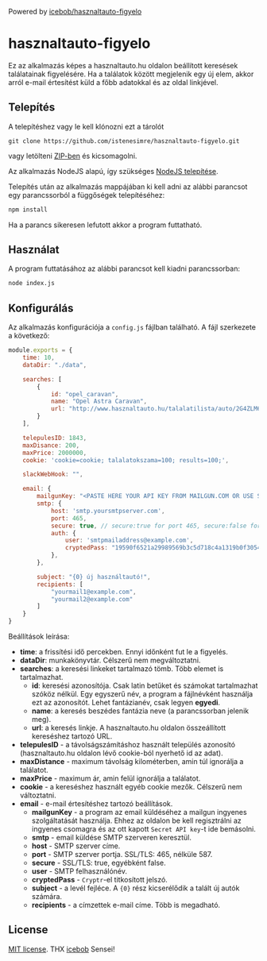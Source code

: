 Powered by [icebob/hasznaltauto-figyelo](https://github.com/icebob/hasznaltauto-figyelo)
# hasznaltauto-figyelo
Ez az alkalmazás képes a hasznaltauto.hu oldalon beállított keresések találatainak figyelésére. Ha a találatok között megjelenik egy új elem, akkor arról e-mail értesítést küld a főbb adatokkal és az oldal linkjével.

## Telepítés
A telepítéshez vagy le kell klónozni ezt a tárolót
```
git clone https://github.com/istenesimre/hasznaltauto-figyelo.git
```
vagy letölteni [ZIP-ben](https://github.com/istenesimre/hasznaltauto-figyelo/archive/master.zip) és kicsomagolni.

Az alkalmazás NodeJS alapú, így szükséges [NodeJS telepítése](https://nodejs.org/en/download/package-manager/).

Telepítés után az alkalmazás mappájában ki kell adni az alábbi parancsot egy parancssorból a függőségek telepítéséhez:
```bash
npm install
```

Ha a parancs sikeresen lefutott akkor a program futtatható.

## Használat
A program futtatásához az alábbi parancsot kell kiadni parancssorban:
```bash
node index.js
```

## Konfigurálás
Az alkalmazás konfigurációja a `config.js` fájlban található.
A fájl szerkezete a következő:
```js
module.exports = {
	time: 10,
	dataDir: "./data",

	searches: [
		{
			id: "opel_caravan",
			name: "Opel Astra Caravan",
			url: "http://www.hasznaltauto.hu/talalatilista/auto/2G4ZLM6H4LHPDGMCKJQHZDH4T2PHATRPML46HMGZD5WYO4RCKTY1QY69R2S5GSOSA2LWHHFZA4RAMCAMTTFT3HQUMW3F0OZ9RMYDQRLYCCLDQW734RMFTH7Z2GZY31W1Y5WO6UISWJC1H9SOJT9Y8PY4YPLDTJ6905AHHT11QIF2HML0FAC2CIC9YEMGCW0W2EGOKOE9TEP0M1Q8PUF4C7FEJU22745MKGG2TY2F3F7HI5LR2EOTHH9UR2OQ499J2FM0DFAWMK9DQKHE3HZL7TG7LRAS8U1UE4II1IA5KLPZO0K6C1TS7G3ZUFOIUQK26WH61FY0Z7YT6JZRRIYE99KLOGY20WF3JJY6Y2KQAHKEJR6ZRUH970AUOMD/page1"
		}
	],

	telepulesID: 1843,
	maxDisance: 200,
	maxPrice: 2000000, 
	cookie: 'cookie=cookie; talalatokszama=100; results=100;',

	slackWebHook: "",

	email: {
		mailgunKey: "<PASTE HERE YOUR API KEY FROM MAILGUN.COM OR USE SMTP>",
		smtp: {
			host: 'smtp.yoursmtpserver.com',
			port: 465,
			secure: true, // secure:true for port 465, secure:false for port 587
			auth: {
				user: 'smtpmailaddress@example.com',
				cryptedPass: "19590f6521a29989569b3c5d718c4a1319b0f3054b"
			},
		},

		subject: "{0} új használtautó!",
		recipients: [
			"yourmail1@example.com",
			"yourmail2@example.com"
		]
	}
}
```

Beállítások leírása:

- **time**: a frissítési idő percekben. Ennyi időnként fut le a figyelés.
- **dataDir**: munkakönyvtár. Célszerű nem megváltoztatni.
- **searches**: a keresési linkeket tartalmazó tömb. Több elemet is tartalmazhat.
  - **id**: keresési azonosítója. Csak latin betűket és számokat tartalmazhat szóköz nélkül. Egy egyszerű név, a program a fájlnévként használja ezt az azonosítót. Lehet fantázianév, csak legyen **egyedi**.
  - **name**: a keresés beszédes fantázia neve (a parancssorban jelenik meg).
  - **url**: a keresés linkje. A hasznaltauto.hu oldalon összeállított kereséshez tartozó URL.
- **telepulesID** - a távolságszámításhoz használt település azonosító (hasznaltauto.hu oldalon lévő cookie-ból nyerhető id az adat).
- **maxDistance** - maximum távolság kilométerben, amin túl ignorálja a találatot.
- **maxPrice** - maximum ár, amin felül ignorálja a találatot.
- **cookie** - a kereséshez használt egyéb cookie mezők. Célszerű nem változtatni. 
- **email** - e-mail értesítéshez tartozó beállítások.
  - **mailgunKey** - a program az email küldéséhez a mailgun ingyenes szolgáltatását használja. Ehhez az oldalon be kell regisztrálni az ingyenes csomagra és az ott kapott `Secret API key`-t ide bemásolni.
  - **smtp** - email küldése SMTP szerveren keresztül.
   - **host** - SMTP szerver címe.
   - **port** - SMTP szerver portja. SSL/TLS: 465, nélküle 587.
   - **secure** - SSL/TLS: true, egyébként false.
   - **user** - SMTP felhasználónév.
   - **cryptedPass** - `Cryptr`-el titkosított jelszó.
  - **subject** - a levél fejléce. A `{0}` rész kicserélődik a talált új autók számára.
  - **recipients** - a címzettek e-mail címe. Több is megadható.

## License
[MIT license](https://tldrlegal.com/license/mit-license).
THX [icebob](https://github.com/icebob) Sensei!